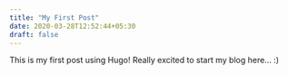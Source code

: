 ```yaml
---
title: "My First Post"
date: 2020-03-28T12:52:44+05:30
draft: false
---
```


This is my first post using Hugo! Really excited to start my blog here... :)
